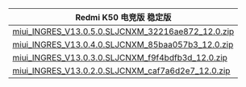 | Redmi K50 电竞版  稳定版    |
| ---- |
| [miui_INGRES_V13.0.5.0.SLJCNXM_32216ae872_12.0.zip](https://hugeota.d.miui.com/V13.0.5.0.SLJCNXM/miui_INGRES_V13.0.5.0.SLJCNXM_32216ae872_12.0.zip)    |
| [miui_INGRES_V13.0.4.0.SLJCNXM_85baa057b3_12.0.zip](https://hugeota.d.miui.com/V13.0.4.0.SLJCNXM/miui_INGRES_V13.0.4.0.SLJCNXM_85baa057b3_12.0.zip)    |
| [miui_INGRES_V13.0.3.0.SLJCNXM_f9f4bdfb3d_12.0.zip](https://bigota.d.miui.com/V13.0.3.0.SLJCNXM/miui_INGRES_V13.0.3.0.SLJCNXM_f9f4bdfb3d_12.0.zip)     |
| [miui_INGRES_V13.0.2.0.SLJCNXM_caf7a6d2e7_12.0.zip](https://hugeota.d.miui.com/V13.0.2.0.SLJCNXM/miui_INGRES_V13.0.2.0.SLJCNXM_caf7a6d2e7_12.0.zip)    |
